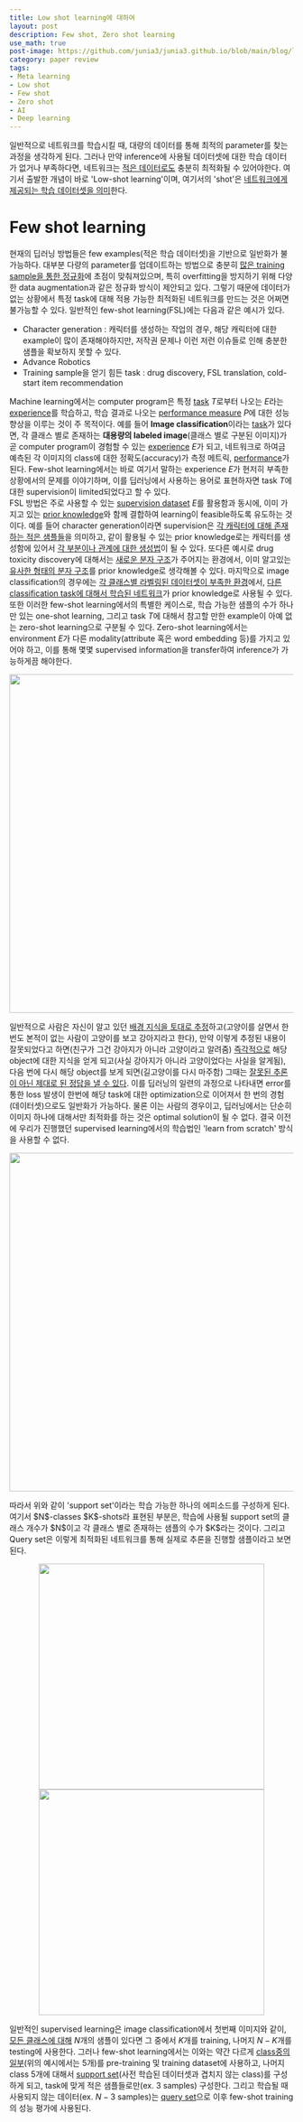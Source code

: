 ```yaml
---
title: Low shot learning에 대하여
layout: post
description: Few shot, Zero shot learning
use_math: true
post-image: https://github.com/junia3/junia3.github.io/blob/main/blog/lowshotlearning/fewmoment.gif?raw=true
category: paper review
tags:
- Meta learning
- Low shot
- Few shot
- Zero shot
- AI
- Deep learning
---
```


일반적으로 네트워크를 학습시킬 때, 대량의 데이터를 통해 최적의 parameter를 찾는 과정을 생각하게 된다. 그러나 만약 inference에 사용될 데이터셋에 대한 학습 데이터가 없거나 부족하다면, 네트워크는 <U>적은 데이터로도</U> 충분히 최적화될 수 있어야한다. 여기서 출발한 개념이 바로 'Low-shot learning'이며, 여기서의 'shot'은 <U>네트워크에게 제공되는 학습 데이터셋을 의미</U>한다.

# Few shot learning
현재의 딥러닝 방법들은 few examples(적은 학습 데이터셋)을 기반으로 일반화가 불가능하다. 대부분 다량의 parameter를 업데이트하는 방법으로 충분히 <U>많은 training sample을 통한 정규화</U>에 초점이 맞춰져있으며, 특히 overfitting을 방지하기 위해 다양한 data augmentation과 같은 정규화 방식이 제안되고 있다. 그렇기 때문에 데이터가 없는 상황에서 특정 task에 대해 적용 가능한 최적화된 네트워크를 만드는 것은 어쩌면 불가능할 수 있다. 일반적인 few-shot learning(FSL)에는 다음과 같은 예시가 있다.

- Character generation : 캐릭터를 생성하는 작업의 경우, 해당 캐릭터에 대한 example이 많이 존재해야하지만, 저작권 문제나 이런 저런 이슈들로 인해 충분한 샘플을 확보하지 못할 수 있다.
- Advance Robotics
- Training sample을 얻기 힘든 task : drug discovery, FSL translation, cold-start item recommendation

Machine learning에서는 computer program은 특정 <U>task</U> $T$로부터 나오는 $E$라는 <U>experience</U>를 학습하고, 학습 결과로 나오는 <U>performance measure</U> $P$에 대한 성능 향상을 이루는 것이 주 목적이다. 예를 들어 **Image classification**이라는 <U>task</U>가 있다면, 각 클래스 별로 존재하는 **대용량의 labeled image**(클래스 별로 구분된 이미지)가 곧 computer program이 경험할 수 있는 <U>experience</U> $E$가 되고, 네트워크로 하여금 예측된 각 이미지의 class에 대한 정확도(accuracy)가 측정 메트릭, <U>performance</U>가 된다. Few-shot learning에서는 바로 여기서 말하는 experience $E$가 현저히 부족한 상황에서의 문제를 이야기하며, 이를 딥러닝에서 사용하는 용어로 표현하자면 task $T$에 대한 supervision이 limited되었다고 할 수 있다.   
FSL 방법은 주로 사용할 수 있는 <U>supervision dataset</U> $E$를 활용함과 동시에, 이미 가지고 있는 <U>prior knowledge</U>와 함께 결합하여 learning이 feasible하도록 유도하는 것이다. 예를 들어 character generation이라면 supervision은 <U>각 캐릭터에 대해 존재하는 적은 샘플들</U>을 의미하고, 같이 활용될 수 있는 prior knowledge로는 캐릭터를 생성함에 있어서 <U>각 부분이나 관계에 대한 생성법</U>이 될 수 있다. 또다른 예시로 drug toxicity discovery에 대해서는 <U>새로운 분자 구조</U>가 주어지는 환경에서, 이미 알고있는 <U>유사한 형태의 분자 구조</U>를 prior knowledge로 생각해볼 수 있다. 마지막으로 image classification의 경우에는 <U>각 클래스별 라벨링된 데이터셋이 부족한 환경</U>에서, <U>다른 classification task에 대해서 학습된 네트워크</U>가 prior knowledge로 사용될 수 있다.   
또한 이러한 few-shot learning에서의 특별한 케이스로, 학습 가능한 샘플의 수가 하나만 있는 one-shot learning, 그리고 task $T$에 대해서 참고할 만한 example이 아예 없는 zero-shot learning으로 구분될 수 있다. Zero-shot learning에서는 environment $E$가 다른 modality(attribute 혹은 word embedding 등)를 가지고 있어야 하고, 이를 통해 몇몇 supervised information을 transfer하여 inference가 가능하게끔 해야한다.
<p align="center">
    <img src="lowshotlearning/001.png" width="600"/>
</p>
일반적으로 사람은 자신이 알고 있던 <U>배경 지식을 토대로 추정</U>하고(고양이를 살면서 한 번도 본적이 없는 사람이 고양이를 보고 강아지라고 한다), 만약 이렇게 추정된 내용이 잘못되었다고 하면(친구가 그건 강아지가 아니라 고양이라고 알려줌) <U>즉각적으로</U> 해당 object에 대한 지식을 얻게 되고(사실 강아지가 아니라 고양이었다는 사실을 알게됨), 다음 번에 다시 해당 object를 보게 되면(길고양이를 다시 마주함) 그때는 <U>잘못된 추론이 아닌 제대로 된 정답을 낼 수 있다</U>. 이를 딥러닝의 일련의 과정으로 나타내면 error를 통한 loss 발생이 한번에 해당 task에 대한 optimization으로 이어져서 한 번의 경험(데이터셋)으로도 일반화가 가능하다. 물론 이는 사람의 경우이고, 딥러닝에서는 단순히 이미지 하나에 대해서만 최적화를 하는 것은 optimal solution이 될 수 없다. 결국 이전에 우리가 진행했던 supervised learning에서의 학습법인 'learn from scratch' 방식을 사용할 수 없다.
<p align="center">
    <img src="lowshotlearning/002.png" width="600"/>
</p>
따라서 위와 같이 'support set'이라는 학습 가능한 하나의 에피소드를 구성하게 된다. 여기서 $N$-classes $K$-shots라 표현된 부분은, 학습에 사용될 support set의 클래스 개수가 $N$이고 각 클래스 별로 존재하는 샘플의 수가 $K$라는 것이다. 그리고 Query set은 이렇게 최적화된 네트워크를 통해 실제로 추론을 진행할 샘플이라고 보면 된다.
<p align="center">
    <img src="lowshotlearning/003.png" width="400"/>
    <img src="lowshotlearning/004.png" width="400"/>
</p>

일반적인 supervised learning은 image classification에서 첫번째 이미지와 같이, <U>모든 클래스에 대해</U> $N$개의 샘플이 있다면 그 중에서 $K$개를 training, 나머지 $N-K$개를 testing에 사용한다. 그러나 few-shot learning에서는 이와는 약간 다르게 <U>class중의 일부</U>(위의 예시에서는 5개)를 pre-training 및 training dataset에 사용하고, 나머지 class 5개에 대해서 <U>support set</U>(사전 학습된 데이터셋과 겹치지 않는 class)를 구성하게 되고, task에 맞게 적은 샘플들로만(ex. $3$ samples) 구성한다. 그리고 학습될 때 사용되지 않는 데이터(ex. $N-3$ samples)는 <U>query set</U>으로 이후 few-shot training의 성능 평가에 사용된다.